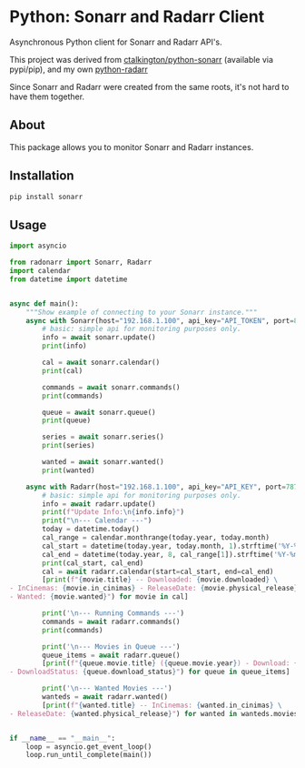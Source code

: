 # Python: Sonarr and Radarr Client

Asynchronous Python client for Sonarr and Radarr API's.

This project was derived from [ctalkington/python-sonarr](https://github.com/ctalkington/python-sonarr) (available via pypi/pip), and my own [python-radarr](https://github.com/Vacant0mens/python-radarr)

Since Sonarr and Radarr were created from the same roots, it's not hard to have them together.

## About

This package allows you to monitor Sonarr and Radarr instances.

## Installation

```bash
pip install sonarr
```

## Usage

```python
import asyncio

from radonarr import Sonarr, Radarr
import calendar
from datetime import datetime


async def main():
    """Show example of connecting to your Sonarr instance."""
    async with Sonarr(host="192.168.1.100", api_key="API_TOKEN", port=8989) as sonarr:
        # basic: simple api for monitoring purposes only.
        info = await sonarr.update()
        print(info)

        cal = await sonarr.calendar()
        print(cal)

        commands = await sonarr.commands()
        print(commands)

        queue = await sonarr.queue()
        print(queue)

        series = await sonarr.series()
        print(series)

        wanted = await sonarr.wanted()
        print(wanted)

    async with Radarr(host="192.168.1.100", api_key="API_KEY", port=7878) as radarr:
        # basic: simple api for monitoring purposes only.
        info = await radarr.update()
        print(f"Update Info:\n{info.info}")
        print("\n--- Calendar ---")
        today = datetime.today()
        cal_range = calendar.monthrange(today.year, today.month)
        cal_start = datetime(today.year, today.month, 1).strftime('%Y-%m-%dT%H:%M:%SZ')
        cal_end = datetime(today.year, 8, cal_range[1]).strftime('%Y-%m-%dT%H:%M:%SZ')
        print(cal_start, cal_end)
        cal = await radarr.calendar(start=cal_start, end=cal_end)
        [print(f"{movie.title} -- Downloaded: {movie.downloaded} \
- InCinemas: {movie.in_cinimas} - ReleaseDate: {movie.physical_release} \
- Wanted: {movie.wanted}") for movie in cal]

        print('\n--- Running Commands ---')
        commands = await radarr.commands()
        print(commands)

        print('\n--- Movies in Queue ---')
        queue_items = await radarr.queue()
        [print(f"{queue.movie.title} ({queue.movie.year}) - Download: {queue.title} - Status: {queue.status} \
- DownloadStatus: {queue.download_status}") for queue in queue_items]

        print('\n--- Wanted Movies ---')
        wanteds = await radarr.wanted()
        [print(f"{wanted.title} -- InCinemas: {wanted.in_cinimas} \
- ReleaseDate: {wanted.physical_release}") for wanted in wanteds.movies]


if __name__ == "__main__":
    loop = asyncio.get_event_loop()
    loop.run_until_complete(main())
```
